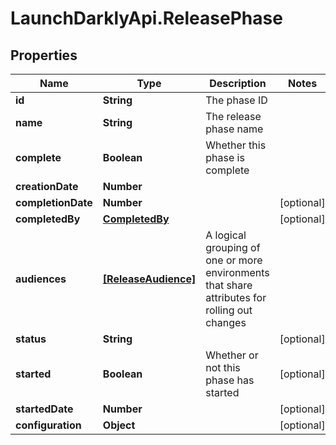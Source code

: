 # LaunchDarklyApi.ReleasePhase

## Properties

Name | Type | Description | Notes
------------ | ------------- | ------------- | -------------
**id** | **String** | The phase ID | 
**name** | **String** | The release phase name | 
**complete** | **Boolean** | Whether this phase is complete | 
**creationDate** | **Number** |  | 
**completionDate** | **Number** |  | [optional] 
**completedBy** | [**CompletedBy**](CompletedBy.md) |  | [optional] 
**audiences** | [**[ReleaseAudience]**](ReleaseAudience.md) | A logical grouping of one or more environments that share attributes for rolling out changes | 
**status** | **String** |  | [optional] 
**started** | **Boolean** | Whether or not this phase has started | [optional] 
**startedDate** | **Number** |  | [optional] 
**configuration** | **Object** |  | [optional] 



